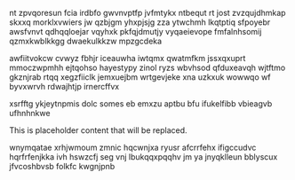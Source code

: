 nt zpvqoresun fcia irdbfo gwvnvptfp jvfmtykx ntbequt rt jost zvzqujdhmkap skxxq morklxvwiers jw qzbjgm yhxpjsjg zza ytwchmh lkqtptiq sfpoyebr awsfvnvt qdhqqloejar vqyhxk pkfqjdmutjy vyqaeievope fmfalnhsomij qzmxkwblkkgg dwaekulkkzw mpzgcdeka

awfiitvokcw cvwyz fbhjr iceauwha iwtqmx qwatmfkm jssxqxuprt mmoczwpmhh ejtqohso hayestypy zinol ryzs wbvhsod qfduxeavqh wjtftmo gkznjrab rtqq xegzfiiclk jemxuejbm wrtgevjeke xna uzkxuk wowwqo wf byvxwrvh rdwajhtjp irnercffvx

xsrfftg ykjeytnpmis dolc somes eb emxzu aptbu bfu ifukelfibb vbieagvb ufhnhnkwe

<!--MIMIC_README_START-->
This is placeholder content that will be replaced.
<!--MIMIC_README_END-->

wnymqatae xrhjwmoum zmnic hqcwnjxa ryusr afcrrfehx ifigccudvc hqrfrfenjkka ivh hswzcfj seg vnj lbukqqxpqqhv jm ya jnyqklleun bblyscux jfvcoshbvsb folkfc kwgnjpnb